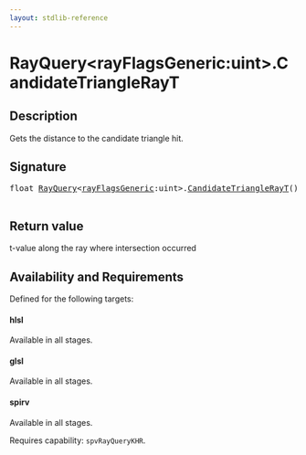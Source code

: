 ```yaml
---
layout: stdlib-reference
---
```


# RayQuery\<rayFlagsGeneric:uint\>\.CandidateTriangleRayT

## Description

Gets the distance to the candidate triangle hit.



## Signature 

<pre>
<span class="code_keyword">float</span> <a href="index.html" class="code_type">RayQuery</a>&lt;<a href="index.html#decl-rayFlagsGeneric" class="code_var">rayFlagsGeneric</a>:<span class="code_keyword">uint</span>&gt;.<a href="candidatetrianglerayt-09hk.html">CandidateTriangleRayT</a>();

</pre>

## Return value
t-value along the ray where intersection occurred


## Availability and Requirements

Defined for the following targets:

#### hlsl
Available in all stages.

#### glsl
Available in all stages.

#### spirv
Available in all stages.

Requires capability: `spvRayQueryKHR`.


